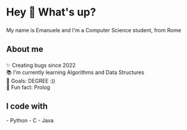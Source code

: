 <h1 align="left">Hey 👋 What's up?</h1>

###

<p align="left">My name is Emanuele and I'm a Computer Science student, from Rome</p>

###

<h2 align="left">About me</h2>

###

<p align="left">✨ Creating bugs since 2022<br>📚 I'm currently learning Algorithms and Data Structures <br>🎯 Goals: DEGREE :)) <br>🎲 Fun fact: Prolog</p>

###

<h2 align="left">I code with</h2>
- Python
- C
- Java
